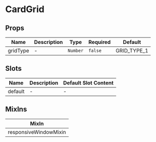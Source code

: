 # CardGrid

## Props

<!-- @vuese:CardGrid:props:start -->
|Name|Description|Type|Required|Default|
|---|---|---|---|---|
|gridType|-|`Number`|`false`|GRID_TYPE_1|

<!-- @vuese:CardGrid:props:end -->


## Slots

<!-- @vuese:CardGrid:slots:start -->
|Name|Description|Default Slot Content|
|---|---|---|
|default|-|-|

<!-- @vuese:CardGrid:slots:end -->


## MixIns

<!-- @vuese:CardGrid:mixIns:start -->
|MixIn|
|---|
|responsiveWindowMixin|

<!-- @vuese:CardGrid:mixIns:end -->
